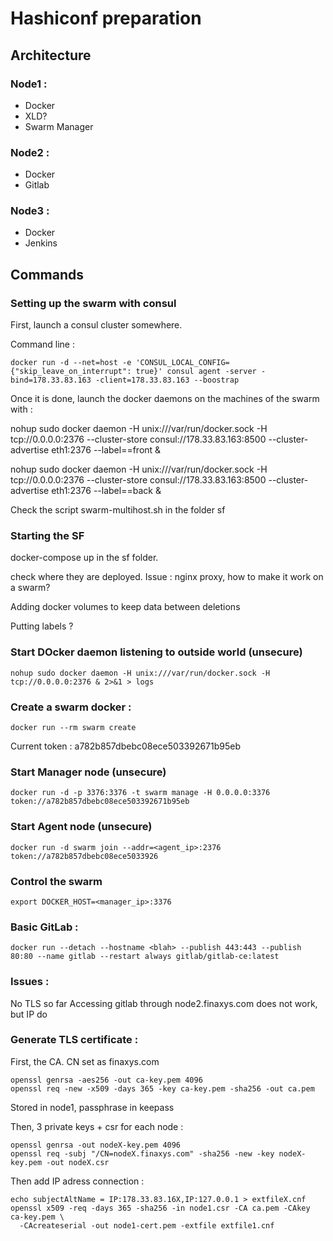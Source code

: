 # Hashiconf preparation

## Architecture

### Node1 :
* Docker
* XLD?
* Swarm Manager

### Node2 :
* Docker
* Gitlab

### Node3 :
* Docker
* Jenkins

## Commands

### Setting up the swarm with consul

First, launch a consul cluster somewhere.

Command line :

    docker run -d --net=host -e 'CONSUL_LOCAL_CONFIG={"skip_leave_on_interrupt": true}' consul agent -server -bind=178.33.83.163 -client=178.33.83.163 --boostrap


Once it is done, launch the docker daemons on the machines of the swarm with :

   nohup sudo docker daemon -H unix:///var/run/docker.sock -H tcp://0.0.0.0:2376 --cluster-store consul://178.33.83.163:8500 --cluster-advertise eth1:2376 --label==front &

   nohup sudo docker daemon -H unix:///var/run/docker.sock -H tcp://0.0.0.0:2376 --cluster-store consul://178.33.83.163:8500 --cluster-advertise eth1:2376 --label==back &


Check the script swarm-multihost.sh in the folder sf

### Starting the SF

docker-compose up in the sf folder.

check where they are deployed. Issue : nginx proxy, how to make it work on a swarm?

Adding docker volumes to keep data between deletions

Putting labels ?


### Start DOcker daemon listening to outside world (unsecure)

```
nohup sudo docker daemon -H unix:///var/run/docker.sock -H tcp://0.0.0.0:2376 & 2>&1 > logs
```

### Create a swarm docker :
```
docker run --rm swarm create
```

Current token : a782b857dbebc08ece503392671b95eb


### Start Manager node (unsecure)

```
docker run -d -p 3376:3376 -t swarm manage -H 0.0.0.0:3376 token://a782b857dbebc08ece503392671b95eb
```

### Start Agent node (unsecure)

```
docker run -d swarm join --addr=<agent_ip>:2376 token://a782b857dbebc08ece5033926
```

### Control the swarm

```
export DOCKER_HOST=<manager_ip>:3376
```

### Basic GitLab :

```
docker run --detach --hostname <blah> --publish 443:443 --publish 80:80 --name gitlab --restart always gitlab/gitlab-ce:latest
```

### Issues :

No TLS so far
Accessing gitlab through node2.finaxys.com does not work, but IP do

### Generate TLS certificate :

First, the CA. CN set as finaxys.com

```
openssl genrsa -aes256 -out ca-key.pem 4096
openssl req -new -x509 -days 365 -key ca-key.pem -sha256 -out ca.pem
```

Stored in node1, passphrase in keepass

Then, 3 private keys + csr for each node :
```
openssl genrsa -out nodeX-key.pem 4096
openssl req -subj "/CN=nodeX.finaxys.com" -sha256 -new -key nodeX-key.pem -out nodeX.csr
```

Then add IP adress connection :
```
echo subjectAltName = IP:178.33.83.16X,IP:127.0.0.1 > extfileX.cnf
openssl x509 -req -days 365 -sha256 -in node1.csr -CA ca.pem -CAkey ca-key.pem \
  -CAcreateserial -out node1-cert.pem -extfile extfile1.cnf
```


